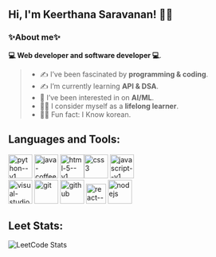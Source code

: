 ##  Hi, I'm Keerthana Saravanan! 🙋‍♀️


### ✨About me✨ 
**💻 Web developer and software developer 💻**.
>- ✍️ I’ve been fascinated by **programming & coding**.
>- ✍️ I’m currently learning **API & DSA**.
>- 🤖 I’ve been interested in on **AI/ML**.
>- 🙋‍♀️ I consider myself as a **lifelong learner**.
>- 🙋‍♀️ Fun fact: I Know korean.



## Languages and Tools:
<img width="48" height="48" src="https://img.icons8.com/color/48/python--v1.png" alt="python--v1"/> <img width="48" height="48" src="https://img.icons8.com/color/48/java-coffee-cup-logo--v1.png" alt="java-coffee-cup-logo--v1"/> <img width="48" height="48" src="https://img.icons8.com/color/48/html-5--v1.png" alt="html-5--v1"/><img width="48" height="48" src="https://img.icons8.com/fluency/48/css3.png" alt="css3"/> <img width="48" height="48" src="https://img.icons8.com/color/48/javascript--v1.png" alt="javascript--v1"/>
<br>
<img width="48" height="48" src="https://img.icons8.com/color/48/visual-studio-code-2019.png" alt="visual-studio-code-2019"/> <img width="48" height="48" src="https://img.icons8.com/color/48/git.png" alt="git"/>
<img width="48" height="48" src="https://img.icons8.com/material-sharp/48/github.png" alt="github"/>
<img width="40" height="40" src="https://img.icons8.com/ultraviolet/40/react--v1.png" alt="react--v1"/> <img width="48" height="48" src="https://img.icons8.com/color/48/nodejs.png" alt="nodejs"/>
## Leet Stats:
![LeetCode Stats](https://leetcard.jacoblin.cool/keerthanasaravanan04?theme=dark&font=Strait)
<br>

<!---
keerthanasaravanan-04/keerthanasaravanan-04 is a ✨ special ✨ repository because its `README.md` (this file) appears on your GitHub profile.
You can click the Preview link to take a look at your changes.
--->
